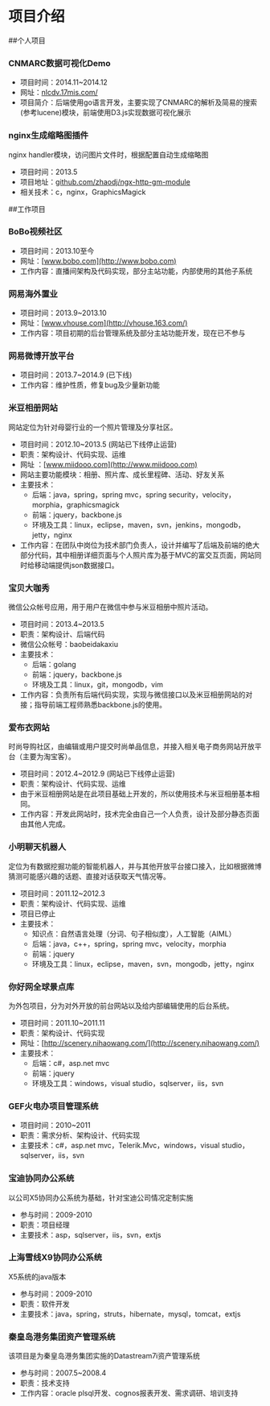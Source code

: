 项目介绍
===

##个人项目

### CNMARC数据可视化Demo

- 项目时间：2014.11~2014.12
- 网址：[nlcdv.17mis.com/](http://nlcdv.17mis.com/)
- 项目简介：后端使用go语言开发，主要实现了CNMARC的解析及简易的搜索(参考lucene)模块，前端使用D3.js实现数据可视化展示

### nginx生成缩略图插件
nginx handler模块，访问图片文件时，根据配置自动生成缩略图

- 项目时间：2013.5
- 项目地址：[github.com/zhaodj/ngx-http-gm-module](https://github.com/zhaodj/ngx-http-gm-module)
- 相关技术：c，nginx，GraphicsMagick

##工作项目

### BoBo视频社区

- 项目时间：2013.10至今
- 网址：[www.bobo.com](http://www.bobo.com)
- 工作内容：直播间架构及代码实现，部分主站功能，内部使用的其他子系统

### 网易海外置业

- 项目时间：2013.9~2013.10
- 网址：[www.vhouse.com](http://vhouse.163.com/)
- 工作内容：项目初期的后台管理系统及部分主站功能开发，现在已不参与

### 网易微博开放平台

- 项目时间：2013.7~2014.9 (已下线)
- 工作内容：维护性质，修复bug及少量新功能

### 米豆相册网站
网站定位为针对母婴行业的一个照片管理及分享社区。

- 项目时间：2012.10~2013.5 (网站已下线停止运营)
- 职责：架构设计、代码实现、运维
- 网址 ：[www.miidooo.com](http://www.miidooo.com)
- 网站主要功能模块：相册、照片库、成长里程碑、活动、好友关系
- 主要技术：
	- 后端：java，spring，spring mvc，spring security，velocity，morphia，graphicsmagick
	- 前端：jquery，backbone.js
	- 环境及工具：linux，eclipse，maven，svn，jenkins，mongodb，jetty，nginx
- 工作内容：在团队中岗位为技术部门负责人，设计并编写了后端及前端的绝大部分代码，其中相册详细页面与个人照片库为基于MVC的富交互页面，网站同时给移动端提供json数据接口。

### 宝贝大咖秀
微信公众帐号应用，用于用户在微信中参与米豆相册中照片活动。

- 项目时间：2013.4~2013.5
- 职责：架构设计、后端代码
- 微信公众帐号：baobeidakaxiu
- 主要技术：
	- 后端：golang
	- 前端：jquery，backbone.js
	- 环境及工具：linux，git，mongodb，vim
- 工作内容：负责所有后端代码实现，实现与微信接口以及米豆相册网站的对接；指导前端工程师熟悉backbone.js的使用。

### 爱布衣网站
时尚导购社区，由编辑或用户提交时尚单品信息，并接入相关电子商务网站开放平台（主要为淘宝客）。

- 项目时间：2012.4~2012.9 (网站已下线停止运营)
- 职责：架构设计、代码实现、运维
- 由于米豆相册网站是在此项目基础上开发的，所以使用技术与米豆相册基本相同。
- 工作内容：开发此网站时，技术完全由自己一个人负责，设计及部分静态页面由其他人完成。

### 小明聊天机器人
定位为有数据挖掘功能的智能机器人，并与其他开放平台接口接入，比如根据微博猜测可能感兴趣的话题、直接对话获取天气情况等。

- 项目时间：2011.12~2012.3
- 职责：架构设计、代码实现、运维
- 项目已停止
- 主要技术：
	- 知识点：自然语言处理（分词、句子相似度），人工智能（AIML）
	- 后端：java，c++，spring，spring mvc，velocity，morphia
	- 前端：jquery
	- 环境及工具：linux，eclipse，maven，svn，mongodb，jetty，nginx
	
### 你好网全球景点库
为外包项目，分为对外开放的前台网站以及给内部编辑使用的后台系统。

- 项目时间：2011.10~2011.11
- 职责：架构设计、代码实现
- 网址：[http://scenery.nihaowang.com/](http://scenery.nihaowang.com/)
- 主要技术：
	- 后端：c#，asp.net mvc
	- 前端：jquery
	- 环境及工具：windows，visual studio，sqlserver，iis，svn
	
### GEF火电办项目管理系统

- 项目时间：2010~2011
- 职责：需求分析、架构设计、代码实现
- 主要技术：c#，asp.net mvc，Telerik.Mvc，windows，visual studio，sqlserver，iis，svn

### 宝迪协同办公系统
以公司X5协同办公系统为基础，针对宝迪公司情况定制实施

- 参与时间：2009-2010
- 职责：项目经理
- 主要技术：asp，sqlserver，iis，svn，extjs

### 上海雪线X9协同办公系统
X5系统的java版本

- 参与时间：2009-2010
- 职责：软件开发
- 主要技术：java，spring，struts，hibernate，mysql，tomcat，extjs

### 秦皇岛港务集团资产管理系统
该项目是为秦皇岛港务集团实施的Datastream7i资产管理系统

- 参与时间：2007.5~2008.4
- 职责：技术支持
- 工作内容：oracle plsql开发、cognos报表开发、需求调研、培训支持

